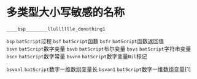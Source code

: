 
# 多类型大小写敏感的名称  

```batscript
____bsp________llulllllle_donothing1
```

`bsp` `batScript`过程
`bsf` `batScript`函数
`bsfr` `batScript`函数返回值  
`bsvn` `batScript`数字变量
`bsvb` `batScript`布尔变量
`bsvs` `batScript`字符串变量
`bscn` `batScript`数字常量
`bsvnn` `batScript`数字变量`Nil`标记  

`bsvanl` `batScript`数字一维数组变量长
`bsvan1` `batScript`数字一维数组变量[1]
